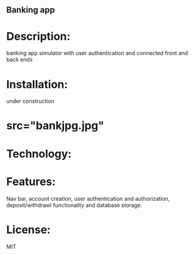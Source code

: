 ## Banking app

# Description:
banking app simulator with user authentication and connected front and back ends

# Installation: 
under construction

# src="bankjpg.jpg"

# Technology: 

# Features: 
Nav bar, account creation, user authentication and authorization, deposit/withdrawl functionality and database storage.

# License: 
MIT
